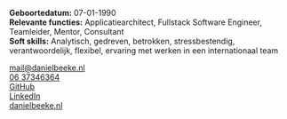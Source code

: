 **Geboortedatum:** 07-01-1990<br />
**Relevante functies:** Applicatiearchitect, Fullstack Software Engineer, Teamleider, Mentor, Consultant<br/>
**Soft skills:** Analytisch, gedreven, betrokken, stressbestendig, verantwoordelijk, flexibel, ervaring met werken in een internationaal team


[mail@danielbeeke.nl](mailto://mail@danielbeeke.nl)<br />
[06 37346364](tel://0031637346364)<br />
[GitHub](https://github.com/danielbeeke/)<br />
[LinkedIn](https://www.linkedin.com/in/danielbeeke/)<br />
[danielbeeke.nl](https://danielbeeke.nl/)